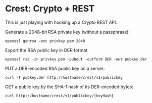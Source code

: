 Crest: Crypto + REST
=============

This is just playing with hooking up a Crypto REST API.

Generate a 2048-bit RSA private key (without a passphrase):

	openssl genrsa -out privkey.pem 2048

Export the RSA public key in DER format:

	openssl rsa -in privkey.pem -pubout -outform DER -out pubkey.der

PUT a DER-encoded RSA public key on a server:

	curl -T pubkey.der http://hostname/crest/v1/publickey

GET a public key by the SHA-1 hash of its DER-encoded bytes:

	curl http://hostname/crest/v1/publickey/{keyHash}
